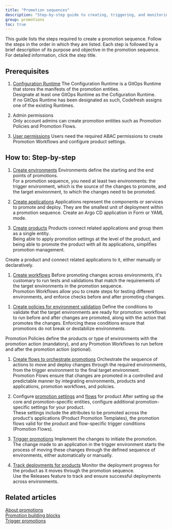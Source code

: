 ```yaml
---
title: "Promotion sequences"
description: "Step-by-step guide to creating, triggering, and monitoring promotions"
group: promotions
toc: true
---
```



This guide lists the steps required to create a promotion sequence. Follow the steps in the order in which they are listed. Each step is followed by a brief description of its purpose and objective in the promotion sequence. For detailed information, click the step title.


## Prerequisites
1. [Configuration Runtime]({{site.baseurl}}/docs/installation/gitops/monitor-manage-runtimes/#designating-configuration-runtimes)
   The Configuration Runtime is a GitOps Runtime that stores the manifests of the promotion entities.  
   Designate at least one GitOps Runtime as the Cofiguration Runtime.  
   If no GitOps Runtime has been designated as such, Codefresh assigns one of the existing Runtimes.
 
1. Admin permissions  
  Only account admins can create promotion entities such as Promotion Policies and Promotion Flows.

1. [User permissions]({{site.baseurl}}/docs/administration/account-user-management/gitops-abac/)
  Users need the required ABAC permissions to create Promotion Workflows and configure product settings.

## How to: Step-by-step
1. [Create environments]({{site.baseurl}}/docs/dashboards/gitops-environments/#create-environments)
  Environments define the starting and the end points of promotions.  
  For a promotion sequence, you need at least two environments: the trigger environment, which is the source of the changes to promote, and the target environment, to which the changes need to be promoted. 
  
1. [Create applications]({{site.baseurl}}//docs/deployments/gitops/create-application/#create-an-argo-cd-application)
  Applications represent the components or services to promote and deploy. They are the smallest unit of deployment within a promotion sequence. 
  Create an Argo CD application in Form or YAML mode. 

1. [Create products]({{site.baseurl}}/docs/products/create-product/)
  Products connect related applications and group them as a single entity.  
  Being able to apply promotion settings at the level of the product, and being able to promote the product with all its applications, simplifies promotion management.  

  Create a product and connect related applications to it, either manually or declaratively. 


1. [Create workflows]({{site.baseurl}}/docs/promotions/promotion-workflows/)
  Before promoting changes across environments, it's customary to run tests and validations that match the requirements of the target environments in the promotion sequence.   
  Promotion Workflows allow you to create steps for testing different environments, and enforce checks before and after promoting changes.

<!--- 1. [Configure properties to be promoted]
  Instead of doing a manual diff and deciding which changes to promote, or promoting entire applications, configure the precise changes to promote, ensuring consistency and reducing errors.  
  Promotion Templates define which files and attributes within those files to promote across the applications in the product.  -->


1. [Create policies for environment validation]({{site.baseurl}}/docs/promotions/promotion-policy/) 
  Define the conditions to validate that the target environments are ready for promotion: workflows to run before and after changes are promoted, along with the action that promotes the changes. Enforcing these conditions ensure that promotions do not break or destabilize environments.
    
  Promotion Policies define the products or type of environments with the promotion action (mandatory), and any Promotion Workflows to run before and after the promotion action (optional).

1. [Create flows to orchestrate promotions]({{site.baseurl}}/docs/promotions/promotion-flow/)
  Orchestrate the sequence of actions to move and deploy changes through the required environments, from the trigger environment to the final target environment.  
  Promotion Flows ensure that changes are promoted in a controlled and predictable manner by integrating environments, products and applications, promotion workflows, and policies.
  

1. Configure [promotion settings]({{site.baseurl}}/docs/products/configure-product-settings/#configure-promotion-settings) and [flows]({{site.baseurl}}/products/configure-product-settings/#configure-promotion-flows) for product
  After setting up the core  and promotion-specific entities, configure additional promotion-specific settings for your product.  
  These settings include the attributes to be promoted across the product's applications (Product Promotion Templates), the promotion flows valid for the product and flow-specific trigger conditions (Promotion Flows).

1. [Trigger promotions]({{site.baseurl}}/docs/promotions/trigger-promotions/) 
  Implement the changes to initiate the promotion.  
  The change made to an application in the trigger environment starts the process of moving these changes through the defined sequence of environments, either automatically or manually.


1. [Track deployments for products]({{site.baseurl}}/docs/promotions/releases/)
  Monitor the deployment progress for the product as it moves through the promotion sequence.  
  Use the Releases feature to track and ensure successful deployments across environments.


## Related articles
[About promotions]({{site.baseurl}}/docs/promotions/promotions-overview/)  
[Promotion building blocks]({{site.baseurl}}/docs/promotions/promotion-components/)  
[Trigger promotions]({{site.baseurl}}docs/promotions/trigger-promotions/)
